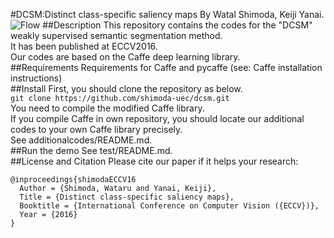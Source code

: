 #DCSM:Distinct class-specific saliency maps
By Watal Shimoda, Keiji Yanai.
![Flow](https://github.com/shimoda-uec/dcrm/blob/master/process.png "flow")
##Description
This repository contains the codes for the "DCSM" weakly supervised semantic segmentation method.  
It has been published at ECCV2016.  
Our codes are based on the Caffe deep learning library.  
##Requirements
Requirements for Caffe and pycaffe (see: Caffe installation instructions)  
##Install
First, you should clone the repository as below.  
`git clone https://github.com/shimoda-uec/dcsm.git`  
You need to compile the modified Caffe library.  
If you compile Caffe in own repository, you should locate our additional codes to your own Caffe library precisely.  
See additionalcodes/README.md.  
##Run the demo
See test/README.md.  
##License and Citation
Please cite our paper if it helps your research:
```
@inproceedings{shimodaECCV16  
  Author = {Shimoda, Wataru and Yanai, Keiji},  
  Title = {Distinct class-specific saliency maps},  
  Booktitle = {International Conference on Computer Vision ({ECCV})},  
  Year = {2016}  
}  
```
